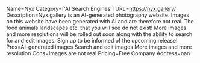 Name=Nyx
Category=['AI Search Engines']
URL=https://nyx.gallery/
Description=Nyx.gallery is an AI-generated photography website. Images on this website have been generated with AI and are therefore not real. The food animals landscapes etc. that you will see do not exist! More images and more resolutions will be rolled out soon along with the ability to search for and edit images. Sign up to be informed of the upcoming release!
Pros=AI-generated images Search and edit images More images and more resolution
Cons=Images are not real
Pricing=Free
Company Address=nan
